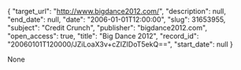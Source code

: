 {
  "target_url": "http://www.bigdance2012.com/", 
  "description": null, 
  "end_date": null, 
  "date": "2006-01-01T12:00:00", 
  "slug": 31653955, 
  "subject": "Credit Crunch", 
  "publisher": "bigdance2012.com", 
  "open_access": true, 
  "title": "Big Dance 2012", 
  "record_id": "20060101T120000/JZiLoaX3v+cZIZIDoT5ekQ==", 
  "start_date": null
}

None